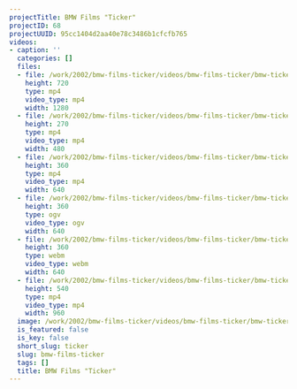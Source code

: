 ```yaml
---
projectTitle: BMW Films "Ticker"
projectID: 68
projectUUID: 95cc1404d2aa40e78c3486b1cfcfb765
videos:
- caption: ''
  categories: []
  files:
  - file: /work/2002/bmw-films-ticker/videos/bmw-films-ticker/bmw-ticker-1280x720.mp4
    height: 720
    type: mp4
    video_type: mp4
    width: 1280
  - file: /work/2002/bmw-films-ticker/videos/bmw-films-ticker/bmw-ticker-480x270.mp4
    height: 270
    type: mp4
    video_type: mp4
    width: 480
  - file: /work/2002/bmw-films-ticker/videos/bmw-films-ticker/bmw-ticker-640x360.mp4
    height: 360
    type: mp4
    video_type: mp4
    width: 640
  - file: /work/2002/bmw-films-ticker/videos/bmw-films-ticker/bmw-ticker-640x360.ogv
    height: 360
    type: ogv
    video_type: ogv
    width: 640
  - file: /work/2002/bmw-films-ticker/videos/bmw-films-ticker/bmw-ticker-640x360.webm
    height: 360
    type: webm
    video_type: webm
    width: 640
  - file: /work/2002/bmw-films-ticker/videos/bmw-films-ticker/bmw-ticker-960x540.mp4
    height: 540
    type: mp4
    video_type: mp4
    width: 960
  image: /work/2002/bmw-films-ticker/videos/bmw-films-ticker/bmw-ticker.10.jpg
  is_featured: false
  is_key: false
  short_slug: ticker
  slug: bmw-films-ticker
  tags: []
  title: BMW Films "Ticker"
---
```

